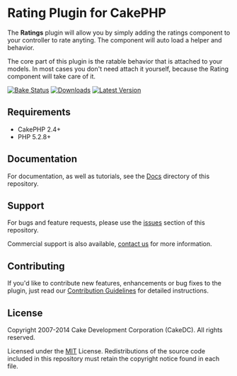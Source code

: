 Rating Plugin for CakePHP
=========================

The **Ratings** plugin will allow you by simply adding the ratings component to your controller to rate anyting. The component will auto load a helper and behavior.

The core part of this plugin is the ratable behavior that is attached to your models. In most cases you don't need attach it yourself, because the Rating component will take care of it.

[![Bake Status](https://secure.travis-ci.org/CakeDC/ratings.png?branch=master)](http://travis-ci.org/CakeDC/ratings)
[![Downloads](https://poser.pugx.org/CakeDC/ratings/d/total.png)](https://packagist.org/packages/CakeDC/ratings)
[![Latest Version](https://poser.pugx.org/CakeDC/ratings/v/stable.png)](https://packagist.org/packages/CakeDC/ratings)

Requirements
------------

* CakePHP 2.4+
* PHP 5.2.8+

Documentation
-------------

For documentation, as well as tutorials, see the [Docs](Docs/Home.md) directory of this repository.

Support
-------

For bugs and feature requests, please use the [issues](https://github.com/CakeDC/ratings/issues) section of this repository.

Commercial support is also available, [contact us](http://cakedc.com/contact) for more information.

Contributing
------------

If you'd like to contribute new features, enhancements or bug fixes to the plugin, just read our [Contribution Guidelines](http://cakedc.com/plugins) for detailed instructions.

License
-------

Copyright 2007-2014 Cake Development Corporation (CakeDC). All rights reserved.

Licensed under the [MIT](http://www.opensource.org/licenses/mit-license.php) License. Redistributions of the source code included in this repository must retain the copyright notice found in each file.
